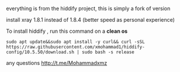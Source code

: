 everything is from the hiddify project, this is simply a fork of version


install xray 1.8.1 instead of 1.8.4 (better speed as personal experience)

To install hiddify , run this command on a <b>clean os</b>

```
sudo apt update&&sudo apt install -y curl&& curl -sSL https://raw.githubusercontent.com/xmohammad1/hiddify-config/10.5.50/download.sh | sudo bash -s release
```
any questions http://t.me/Mohammadxmz


